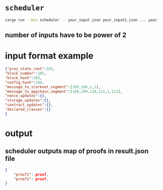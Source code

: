 # `scheduler`

```sh
cargo run --bin scheduler -- your_input.json your_input2.json ... your_input2^n
```
## number of inputs have to be power of 2
# input format example

```json
{"prev_state_root":101, 
"block_number":102, 
"block_hash":103, 
"config_hash":104, 
"message_to_starknet_segment":[105,106,1,1], 
"message_to_appchain_segment":[108,109,110,111,1,112],
"nonce_updates":{},
"storage_updates":{},
"contract_updates":{},
"declared_classes":{}
}
```

# output
## scheduler outputs map of proofs in result.json file 
```json
{
    "proof1": proof,
    "proof2": proof,
}
```